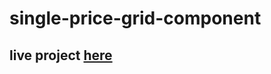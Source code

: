 # single-price-grid-component

## live project [here](https://szymonrojek.github.io/single-price-grid-component/)

